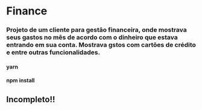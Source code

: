 # Finance

### Projeto de um cliente para gestão financeira, onde mostrava seus gastos no mês de acordo com o dinheiro que estava entrando em sua conta. Mostrava gstos com cartões de crédito e entre outras funcionalidades.

#### yarn

#### npm install

## Incompleto!!
